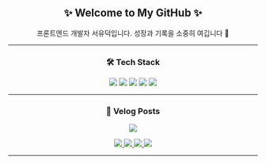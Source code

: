 


<h2 align="center">✨ Welcome to My GitHub ✨</h2>
<p align="center">프론트엔드 개발자 서유덕입니다. 성장과 기록을 소중히 여깁니다 🚀</p>

---

<!-- 기술스택 -->
<h3 align="center">🛠 Tech Stack</h3>
<p align="center">
  <img src="https://img.shields.io/badge/JavaScript-F7DF1E?style=for-the-badge&logo=javascript&logoColor=black" />
  <img src="https://img.shields.io/badge/TypeScript-3178C6?style=for-the-badge&logo=typescript&logoColor=white" />
  <img src="https://img.shields.io/badge/React-61DAFB?style=for-the-badge&logo=react&logoColor=black" />
  <img src="https://img.shields.io/badge/Next.js-000000?style=for-the-badge&logo=nextdotjs&logoColor=white" />
  <img src="https://img.shields.io/badge/AWS-232F3E?style=for-the-badge&logo=amazonaws&logoColor=white" />
</p>

---

<!-- 벨로그 링크 배너 -->
<h3 align="center">📝 Velog Posts</h3>

<p align="center">
  <a href="https://velog.io/@o1011">
    <img src="https://velog-readme-stats.vercel.app/api/badge?name=uudeok" />
  </a>
</p>

<p align="center">
  <a href="https://github.com/uudeok/velog-readme-stats">
    <img src="https://velog-readme-stats.vercel.app/api?name=o1011&slug=면접후기-카카오-헬스케어-신입-프론트엔드-면접-회고" />
  </a>
  <a href="https://github.com/uudeok/velog-readme-stats">
    <img src="https://velog-readme-stats.vercel.app/api?name=o1011&slug=토스뱅크-사전과제-회고-일주일의-기록" />
  </a>
  <a href="https://github.com/uudeok/velog-readme-stats">
    <img src="https://velog-readme-stats.vercel.app/api?name=o1011&slug=Next.js-14-에서-메타데이터-적용하기" />
  </a>
  <a href="https://github.com/uudeok/velog-readme-stats">
    <img src="https://velog-readme-stats.vercel.app/api?name=o1011&slug=사용자-경험과-개발자-경험을-모두-잡는-퍼널-구조-활용법-feat-토스" />
  </a>
</p>

---



